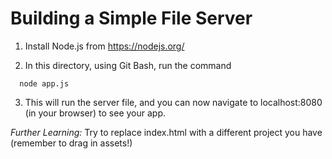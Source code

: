 # Building a Simple File Server

1. Install Node.js from https://nodejs.org/

2. In this directory, using Git Bash, run the command

```
  node app.js
```

3. This will run the server file, and you can now navigate to localhost:8080 (in your browser) to see your app.

*Further Learning:* Try to replace index.html with a different project you have (remember to drag in assets!)